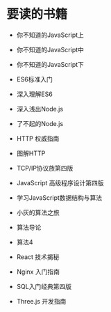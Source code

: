 # 要读的书籍

- 你不知道的JavaScript上

- 你不知道的JavaScript中

- 你不知道的JavaScript下

- ES6标准入门

- 深入理解ES6

- 深入浅出Node.js

- 了不起的Node.js

- HTTP 权威指南

- 图解HTTP

- TCP/IP协议族第四版

- JavaScript 高级程序设计第四版

- 学习JavaScript数据结构与算法

- 小灰的算法之旅

- 算法导论

- 算法4

- React 技术揭秘

- Nginx 入门指南

- SQL入门经典第四版

- Three.js 开发指南
